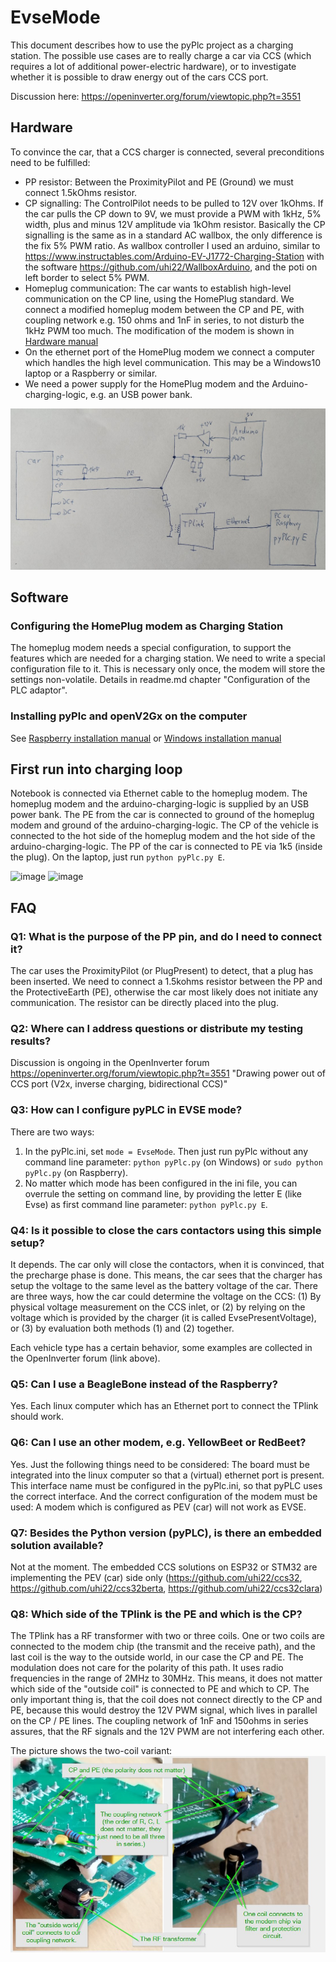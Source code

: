 # EvseMode

This document describes how to use the pyPlc project as a charging station. The possible use cases are to really charge a car via CCS (which requires a lot of additional power-electric hardware), or to investigate whether it is possible to draw energy out of the cars CCS port.

Discussion here: https://openinverter.org/forum/viewtopic.php?t=3551

## Hardware

To convince the car, that a CCS charger is connected, several preconditions need to be fulfilled:
* PP resistor: Between the ProximityPilot and PE (Ground) we must connect 1.5kOhms resistor.
* CP signalling: The ControlPilot needs to be pulled to 12V over 1kOhms. If the car pulls the CP down to 9V, we must provide a PWM with 1kHz, 5% width, plus and minus 12V amplitude via 1kOhm resistor. Basically the CP signalling is the same as in a standard AC wallbox, the only difference is the fix 5% PWM ratio. As wallbox controller I used an arduino, similar to https://www.instructables.com/Arduino-EV-J1772-Charging-Station with the software https://github.com/uhi22/WallboxArduino, and the poti on left border to select 5% PWM.
* Homeplug communication: The car wants to establish high-level communication on the CP line, using the HomePlug standard. We connect a modified homeplug modem between the CP and PE, with coupling network e.g. 150 ohms and 1nF in series, to not disturb the 1kHz PWM too much. The modification of the modem is shown in [Hardware manual](hardware.md)
* On the ethernet port of the HomePlug modem we connect a computer which handles the high level communication. This may be a Windows10 laptop or a Raspberry or similar.
* We need a power supply for the HomePlug modem and the Arduino-charging-logic, e.g. an USB power bank.

![image](EvseMode_BlockDiagram.jpg)

## Software

### Configuring the HomePlug modem as Charging Station

The homeplug modem needs a special configuration, to support the features which are needed for a charging station. We need to write a special configuration file to it. This is necessary only once, the modem will store the settings non-volatile.
Details in readme.md chapter "Configuration of the PLC adaptor".

### Installing pyPlc and openV2Gx on the computer
See [Raspberry installation manual](installation_on_raspberry.md) or 
[Windows installation manual](installation_on_windows.md)

## First run into charging loop
Notebook is connected via Ethernet cable to the homeplug modem. The homeplug modem and the arduino-charging-logic is supplied by an USB power bank. The PE from the car is connected to ground of the homeplug modem and ground of the arduino-charging-logic. The CP of the vehicle is connected to the hot side of the homeplug modem and the hot side of the arduino-charging-logic. The PP of the car is connected to PE via 1k5 (inside the plug).
On the laptop, just run `python pyPlc.py E`.

![image](foto_EvseMode_IoniqOutside.png)
![image](foto_EvseMode_IoniqTrunk.png)

## FAQ

### Q1: What is the purpose of the PP pin, and do I need to connect it?

The car uses the ProximityPilot (or PlugPresent) to detect, that a plug has been inserted. We need to connect a 1.5kohms resistor between
the PP and the ProtectiveEarth (PE), otherwise the car most likely does not initiate any communication. The resistor can be directly placed
into the plug.

### Q2: Where can I address questions or distribute my testing results?

Discussion is ongoing in the OpenInverter forum https://openinverter.org/forum/viewtopic.php?t=3551 "Drawing power out of CCS port (V2x, inverse charging, bidirectional CCS)"

### Q3: How can I configure pyPLC in EVSE mode?

There are two ways:
1. In the pyPlc.ini, set `mode = EvseMode`. Then just run pyPlc without any command line parameter: `python pyPlc.py` (on Windows) or `sudo python pyPlc.py` (on Raspberry).
2. No matter which mode has been configured in the ini file, you can overrule the setting on command line, by providing the letter E (like Evse) as first
command line parameter: `python pyPlc.py E`.

### Q4: Is it possible to close the cars contactors using this simple setup?

It depends. The car only will close the contactors, when it is convinced, that the precharge phase is done. This means, the car sees that
the charger has setup the voltage to the same level as the battery voltage of the car. There are three ways, how the car could determine
the voltage on the CCS: (1) By physical voltage measurement on the CCS inlet, or (2) by relying on the voltage which is provided by the
charger (it is called EvsePresentVoltage), or (3) by evaluation both methods (1) and (2) together.

Each vehicle type has a certain behavior, some examples are collected in the OpenInverter forum (link above).

### Q5: Can I use a BeagleBone instead of the Raspberry?

Yes. Each linux computer which has an Ethernet port to connect the TPlink should work.

### Q6: Can I use an other modem, e.g. YellowBeet or RedBeet?

Yes. Just the following things need to be considered: The board must be integrated into the linux computer so that a (virtual) ethernet port is
present. This interface name must be configured in the pyPlc.ini, so that pyPLC uses the correct interface. And the correct configuration of the modem must be used: A modem which is configured as PEV (car) will not work as EVSE.

### Q7: Besides the Python version (pyPLC), is there an embedded solution available?

Not at the moment. The embedded CCS solutions on ESP32 or STM32 are implementing the PEV (car) side only (https://github.com/uhi22/ccs32, https://github.com/uhi22/ccs32berta, https://github.com/uhi22/ccs32clara)

### Q8: Which side of the TPlink is the PE and which is the CP?

The TPlink has a RF transformer with two or three coils. One or two coils are connected to the modem chip (the transmit and the receive path), and the
last coil is the way to the outside world, in our case the CP and PE. The modulation does not care for the polarity of this path. It uses
radio frequencies in the range of 2MHz to 30MHz.
This means, it does not matter which side of the "outside coil" is connected to PE and which to CP.
The only important thing is, that the coil does not connect directly to the CP and PE, because this would destroy the 12V PWM signal, which
lives in parallel on the CP / PE lines. The coupling network of 1nF and 150ohms in series assures, that the RF signals and the 12V PWM
are not interfering each other.

The picture shows the two-coil variant:
![image](TPlink_RF_transformer_and_coupling_network.jpg)